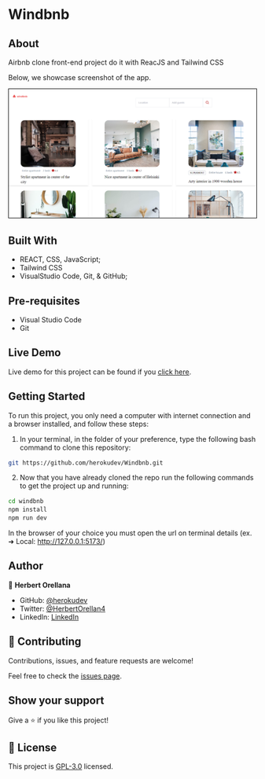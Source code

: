 # Windbnb

## About

Airbnb clone front-end project do it with ReacJS and Tailwind CSS

Below, we showcase screenshot of the app.

<p align="center">
    <img style="border: 1px solid black;" src="src/img/Screenshot3.png" width="700" alt="reset-status">
</p>

## Built With

- REACT, CSS, JavaScript;
- Tailwind CSS
- VisualStudio Code, Git, & GitHub;

## Pre-requisites

- Visual Studio Code
- Git

## Live Demo

Live demo for this project can be found if you [click here](#).

## Getting Started

To run this project, you only need a computer with internet connection and a browser installed, and follow these steps:


1. In your terminal, in the folder of your preference, type the following bash command to clone this repository:

```sh
git https://github.com/herokudev/Windbnb.git
```

2. Now that you have already cloned the repo run the following commands to get the project up and running:
```sh
cd windbnb
npm install
npm run dev
```
In the browser of your choice you must open the url on terminal details (ex.   ➜  Local:   http://127.0.0.1:5173/)

## Author

👤 **Herbert Orellana**

- GitHub: [@herokudev](https://github.com/herokudev)
- Twitter: [@HerbertOrellan4](https://twitter.com/HerbertOrellan4)
- LinkedIn: [LinkedIn](https://www.linkedin.com/in/herbert-orellana/)


## 🤝 Contributing

Contributions, issues, and feature requests are welcome!

Feel free to check the [issues page](https://github.com/herokudev/windbnb/issues).

## Show your support

Give a ⭐️ if you like this project!

## 📝 License

This project is [GPL-3.0](./LICENSE) licensed.
